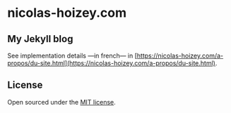 # nicolas-hoizey.com

## My Jekyll blog

See implementation details —in french— in [https://nicolas-hoizey.com/a-propos/du-site.html](https://nicolas-hoizey.com/a-propos/du-site.html).

## License

Open sourced under the [MIT license](LICENSE.md).
